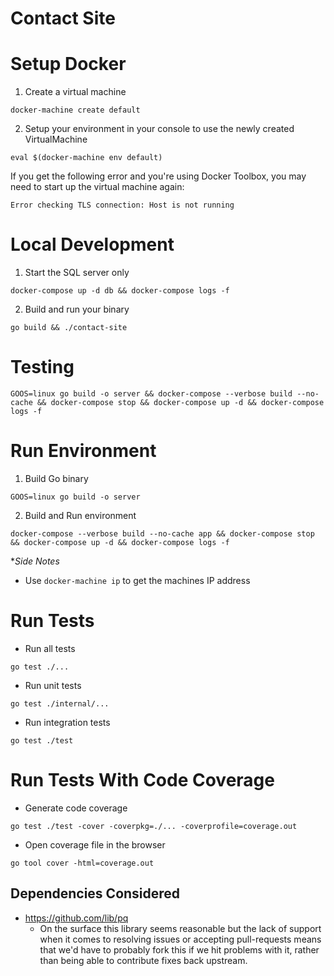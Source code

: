 # Contact Site



# Setup Docker

1) Create a virtual machine
```
docker-machine create default
```

2) Setup your environment in your console to use the newly created VirtualMachine
```
eval $(docker-machine env default)
```

If you get the following error and you're using Docker Toolbox, you may need to start up the virtual machine again:
```
Error checking TLS connection: Host is not running
```

# Local Development

1) Start the SQL server only
```
docker-compose up -d db && docker-compose logs -f
```

2) Build and run your binary
```
go build && ./contact-site
```

# Testing

```
GOOS=linux go build -o server && docker-compose --verbose build --no-cache && docker-compose stop && docker-compose up -d && docker-compose logs -f
```

# Run Environment

1) Build Go binary
```
GOOS=linux go build -o server
```

2) Build and Run environment
```
docker-compose --verbose build --no-cache app && docker-compose stop && docker-compose up -d && docker-compose logs -f
```

**Side Notes*

* Use `docker-machine ip` to get the machines IP address

# Run Tests

* Run all tests
```
go test ./...
```

* Run unit tests
```
go test ./internal/...
```

* Run integration tests
```
go test ./test
```

# Run Tests With Code Coverage

* Generate code coverage
```
go test ./test -cover -coverpkg=./... -coverprofile=coverage.out
```

* Open coverage file in the browser
```
go tool cover -html=coverage.out
```

## Dependencies Considered

- https://github.com/lib/pq
	- On the surface this library seems reasonable but the lack of support when it comes to resolving issues or accepting pull-requests means that we'd have to probably fork this if we hit problems with it, rather than being able to contribute fixes back upstream.

